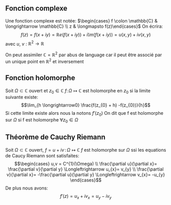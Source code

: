 ## Fonction complexe

Une fonction complexe est notée:    $\begin{cases} f \colon \mathbb{C}  & \longrightarrow \mathbb{C} \\  z & \longmapsto f(z)\end{cases}$ 
On écrira:
$$f(z) = f(x + iy) = \mathbb{R}e(f(x + iy)) + i \mathbb{I}m(f(x + iy)) = u(x,y) + iv(x,y)$$
avec $u$, $v$ :  $\mathbb{R}^{2} \rightarrow \mathbb{R}$

On peut assimiler $\mathbb{C} = \mathbb{R}^{2}$ par abus de language car il peut être associé par un unique point en $\mathbb{R}^2$ et inversement

## Fonction holomorphe

Soit $\Omega \subset \mathbb{C}$ ouvert et $z_{0}\in \mathbb{C}$ 
$f \colon \Omega \longmapsto \mathbb{C}$ est holomorphe en $z_{0}$ si la limite suivante existe: 
$$\lim_{h \longrightarrow0} \frac{f(z_{0} + h) -f(z_{0})}{h}$$
Si cette limite existe alors nous la notons $f'(z_{0})$ 
On dit que f est holomorphe sur $\Omega$ si f est holomorphe $\forall z_{0}\in \Omega$ 

## Théorème de Cauchy Riemann

Soit $\Omega \subset \mathbb{C}$ ouvert, $f=u + iv \, \colon \, \Omega \longmapsto \mathbb{C}$ 
$f$ est holomorphe sur $\Omega$ ssi les equations de Caucy Riemann sont satisfaites:
$$\begin{cases}
u,v = C^{1}(\Omega) \\
\frac{\partial u}{\partial x}= \frac{\partial v}{\partial y} \Longleftrightarrow u_{x}= v_{y} \\
\frac{\partial v}{\partial x}= -\frac{\partial u}{\partial y} \Longleftrightarrow v_{x}= -u_{y}
\end{cases}$$
De plus nous avons: $$f'(z) = u_{x} + iv_{x} = u_{y}- iv_y$$ 